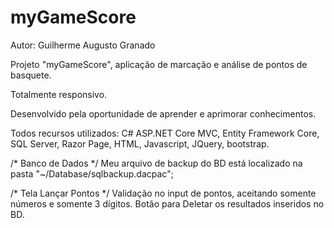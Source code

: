 # myGameScore

Autor: Guilherme Augusto Granado

Projeto "myGameScore", aplicação de marcação e análise de pontos de basquete. 

Totalmente responsivo.

Desenvolvido pela oportunidade de aprender e aprimorar conhecimentos.

Todos recursos utilizados: C# ASP.NET Core MVC, Entity Framework Core, SQL Server, Razor Page, HTML, Javascript, JQuery, bootstrap.

/* Banco de Dados */
Meu arquivo de backup do BD está localizado na pasta "~/Database/sqlbackup.dacpac";

/* Tela Lançar Pontos */
Validação no input de pontos, aceitando somente números e somente 3 dígitos.
Botão para Deletar os resultados inseridos no BD.
